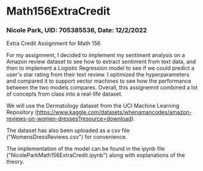 # Math156ExtraCredit
### Nicole Park, UID: 705385536, Date: 12/2/2022

Extra Credit Assignment for Math 156

For my assignment, I decided to implement my sentiment analysis on a Amazon review dataset to see how to extract sentiment from text data, and then to implement a Logistic Regression model to see if we could predict a user's star rating from their text review. I optimized the hyperparameters and compared it to support vector machines to see how the performance between the two models compares. Overall, this assignemnt combined a lot of concepts from class into a real-life dataset.

We will use the Dermatology dataset from the UCI Machine Learning Repository (https://www.kaggle.com/datasets/whenamancodes/amazon-reviews-on-women-dresses?resource=download).

The dataset has also been uploaded as a csv file ("WomensDressReviews.csv") for convenience.

The implementation of the model can be found in the ipynb file ("NicoleParkMath156ExtraCredit.ipynb") along with explanations of the theory.
